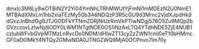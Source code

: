 dmxlc3M6Ly8wOTBiN2Y2Yi04YmNhLTRhMWUtYjFmNi1mMDEzN2U0NmE1MTBAdXMxLm1hb2xlaTEzMy50b3A6NDQzP3R5cGU9d3Mmc2VjdXJpdHk9dGxzJnBhdGg9JTJGODFkYTNmZDRjNiUzRmVkPTIwNDgj576O5Zu9MQp2bGVzczovLzIwNjdlODY0LWM1NTgtNDE0OS1iNzAxLTQ4YTdhNDE5ZjE4NUB1czIubWFvbGVpMTMzLnRvcDo0NDM/dHlwZT13cyZzZWN1cml0eT10bHMmcGF0aD0lMkY4NTQyZGMwNDA0JTNGZWQ9MjA0OCPnvo7lm70y
